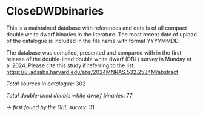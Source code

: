 # CloseDWDbinaries
This is a maintained database with references and details of all compact double white dwarf binaries in the literature. The most recent date of upload of the catalogue is included in the file name with format YYYYMMDD.

The database was compiled, presented and compared with in the first release of the double-lined double white dwarf (DBL) survey in Munday et al 2024. Please cite this study if referring to the list.
https://ui.adsabs.harvard.edu/abs/2024MNRAS.532.2534M/abstract

_Total sources in catalogue:_    302

_Total double-lined double white dwarf binaries_:   77

_-> first found by the DBL survey_:   31
